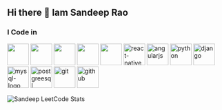 ## Hi there 👋 Iam Sandeep Rao

<!--
**Sandeep-M-N/Sandeep-M-N** is a ✨ _special_ ✨ repository because its `README.md` (this file) appears on your GitHub profile.

Here are some ideas to get you started:

- 🔭 I’m currently working on Changepond Technologies
- 🌱 I’m currently learning python-FullStack Development
- 👯 I’m looking to collaborate on 
- 🤔 I’m looking for help with ...
- 💬 Ask me about Java & python Technologies
- 📫 How to reach me:  [<img src="https://img.shields.io/badge/LinkedIn-0077B5?style=for-the-badge&logo=linkedin&logoColor=white" />](https:/www.linkedin.com/in/sandeep-m-n-60554423b)
- 😄 Pronouns: Developer

-->
### I Code in
 <img height="50" width="50" src="https://img.icons8.com/color/48/000000/java-coffee-cup-logo.png" /> <img height="50" width="50" src="https://img.icons8.com/color/48/000000/html-5.png" /> <img height="50" width="50" src="https://img.icons8.com/color/48/000000/css3.png" /> <img height="50" width="50" src="https://img.icons8.com/color/48/000000/bootstrap.png" />
<img height="50" width="50" src="https://img.icons8.com/color/48/000000/javascript.png"/> <img width="50" height="50" src="https://img.icons8.com/nolan/64/react-native.png" alt="react-native"/> <img width="50" height="50" src="https://img.icons8.com/color/48/angularjs.png" alt="angularjs"/> <img width="50" height="50" src="https://img.icons8.com/fluency/48/python.png" alt="python"/> 
<img width="50" height="50" src="https://img.icons8.com/windows/32/django.png" alt="django"/> <img width="50" height="50" src="https://img.icons8.com/fluency/48/mysql-logo.png" alt="mysql-logo"/> <img width="50" height="50" src="https://img.icons8.com/color/48/postgreesql.png" alt="postgreesql"/> <img width="50" height="50" src="https://img.icons8.com/color/48/git.png" alt="git"/>
<img width="50" height="50" src="https://img.icons8.com/ios-glyphs/30/github.png" alt="github"/>

![Sandeep LeetCode Stats](https://leetcard.jacoblin.cool/user0877XD?theme=dark&font=Voltaire)

